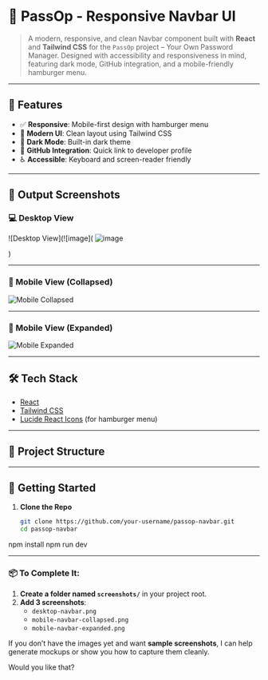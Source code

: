 # 🚀 PassOp - Responsive Navbar UI

> A modern, responsive, and clean Navbar component built with **React** and **Tailwind CSS** for the `PassOp` project – Your Own Password Manager. Designed with accessibility and responsiveness in mind, featuring dark mode, GitHub integration, and a mobile-friendly hamburger menu.

---

## 🌟 Features

- ✅ **Responsive**: Mobile-first design with hamburger menu
- 🎨 **Modern UI**: Clean layout using Tailwind CSS
- 🌙 **Dark Mode**: Built-in dark theme
- 🔗 **GitHub Integration**: Quick link to developer profile
- ♿ **Accessible**: Keyboard and screen-reader friendly

---

## 📸 Output Screenshots

### 💻 Desktop View

![Desktop View](![image](
![image](https://github.com/user-attachments/assets/1e31d76a-ec7d-4864-9ead-8eb413007d83)

)

---

### 📱 Mobile View (Collapsed)

![Mobile Collapsed](./screenshots/mobile-navbar-collapsed.png)

---

### 📱 Mobile View (Expanded)

![Mobile Expanded](./screenshots/mobile-navbar-expanded.png)

---

## 🛠️ Tech Stack

- [React](https://reactjs.org/)
- [Tailwind CSS](https://tailwindcss.com/)
- [Lucide React Icons](https://lucide.dev/) (for hamburger menu)

---

## 📁 Project Structure


---

## 🚀 Getting Started

1. **Clone the Repo**
   ```bash
   git clone https://github.com/your-username/passop-navbar.git
   cd passop-navbar
npm install
npm run dev

---

### 📦 To Complete It:
1. **Create a folder named `screenshots/`** in your project root.
2. **Add 3 screenshots**:
   - `desktop-navbar.png`
   - `mobile-navbar-collapsed.png`
   - `mobile-navbar-expanded.png`

If you don’t have the images yet and want **sample screenshots**, I can help generate mockups or show you how to capture them cleanly.

Would you like that?
